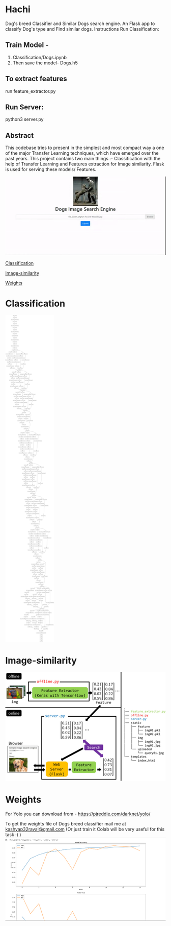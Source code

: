 # Hachi
Dog's breed Classifier and Similar Dogs search engine. An Flask app to classify Dog's type and Find similar dogs.
Instructions
Run Classification:
## Train Model - 
1. Classification/Dogs.ipynb 
2. Then save the model- Dogs.h5
## To extract features
run feature_extractor.py
## Run Server:
python3 server.py

## Abstract
This codebase tries to present in the simplest and most compact way a one of the major Transfer Learning techniques, which have emerged over the past years. This project contains two main things :- Classification with the help of Transfer Learning and Features extraction for Image similarity. Flask is used for serving these models/ Features.

![](Result.gif)


[Classification](#Classification)

[Image-similarity](#Image-similarity)

[Weights](#Weights)



# Classification
![](model.png)

## 

# Image-similarity
![](extract.jpg)

# Weights
For Yolo you can download from  - https://pjreddie.com/darknet/yolo/

To get the weights file of Dogs breed classifier mail me at kashyap32raval@gmail.com (Or just train it Colab will be very useful for this task :) )
![](SS.png)
